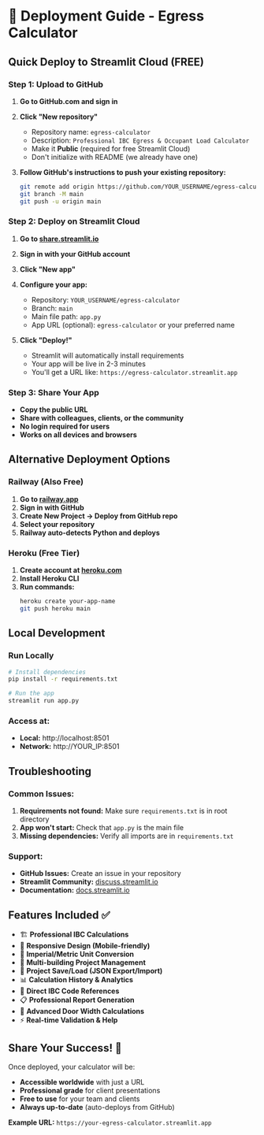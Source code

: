 # 🚀 Deployment Guide - Egress Calculator

## Quick Deploy to Streamlit Cloud (FREE)

### Step 1: Upload to GitHub
1. **Go to GitHub.com and sign in**
2. **Click "New repository"**
   - Repository name: `egress-calculator`
   - Description: `Professional IBC Egress & Occupant Load Calculator`
   - Make it **Public** (required for free Streamlit Cloud)
   - Don't initialize with README (we already have one)

3. **Follow GitHub's instructions to push your existing repository:**
   ```bash
   git remote add origin https://github.com/YOUR_USERNAME/egress-calculator.git
   git branch -M main
   git push -u origin main
   ```

### Step 2: Deploy on Streamlit Cloud
1. **Go to [share.streamlit.io](https://share.streamlit.io)**
2. **Sign in with your GitHub account**
3. **Click "New app"**
4. **Configure your app:**
   - Repository: `YOUR_USERNAME/egress-calculator`
   - Branch: `main`
   - Main file path: `app.py`
   - App URL (optional): `egress-calculator` or your preferred name

5. **Click "Deploy!"**
   - Streamlit will automatically install requirements
   - Your app will be live in 2-3 minutes
   - You'll get a URL like: `https://egress-calculator.streamlit.app`

### Step 3: Share Your App
- **Copy the public URL**
- **Share with colleagues, clients, or the community**
- **No login required for users**
- **Works on all devices and browsers**

## Alternative Deployment Options

### Railway (Also Free)
1. **Go to [railway.app](https://railway.app)**
2. **Sign in with GitHub**
3. **Create New Project → Deploy from GitHub repo**
4. **Select your repository**
5. **Railway auto-detects Python and deploys**

### Heroku (Free Tier)
1. **Create account at [heroku.com](https://heroku.com)**
2. **Install Heroku CLI**
3. **Run commands:**
   ```bash
   heroku create your-app-name
   git push heroku main
   ```

## Local Development

### Run Locally
```bash
# Install dependencies
pip install -r requirements.txt

# Run the app
streamlit run app.py
```

### Access at:
- **Local:** http://localhost:8501
- **Network:** http://YOUR_IP:8501

## Troubleshooting

### Common Issues:
1. **Requirements not found:** Make sure `requirements.txt` is in root directory
2. **App won't start:** Check that `app.py` is the main file
3. **Missing dependencies:** Verify all imports are in `requirements.txt`

### Support:
- **GitHub Issues:** Create an issue in your repository
- **Streamlit Community:** [discuss.streamlit.io](https://discuss.streamlit.io)
- **Documentation:** [docs.streamlit.io](https://docs.streamlit.io)

## Features Included ✅

- 🏗️ **Professional IBC Calculations**
- 📱 **Responsive Design (Mobile-friendly)**
- 🔄 **Imperial/Metric Unit Conversion**
- 🏢 **Multi-building Project Management**
- 💾 **Project Save/Load (JSON Export/Import)**
- 📊 **Calculation History & Analytics**
- 📖 **Direct IBC Code References**
- 📋 **Professional Report Generation**
- 🔧 **Advanced Door Width Calculations**
- ⚡ **Real-time Validation & Help**

## Share Your Success! 🎉

Once deployed, your calculator will be:
- **Accessible worldwide** with just a URL
- **Professional grade** for client presentations
- **Free to use** for your team and clients
- **Always up-to-date** (auto-deploys from GitHub)

**Example URL:** `https://your-egress-calculator.streamlit.app`
